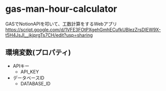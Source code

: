 # gas-man-hour-calculator
GASでNotionAPIを叩いて、工数計算をするWebアプリ
https://script.google.com/d/1VFE3FOtPXgehGmhECufkUBlezZrsDIEW9X-t5H4JsJl__ikjprgTs7CH/edit?usp=sharing

## 環境変数(プロパティ)
- APIキー
  - API_KEY
- データベースID
  - DATABASE_ID

